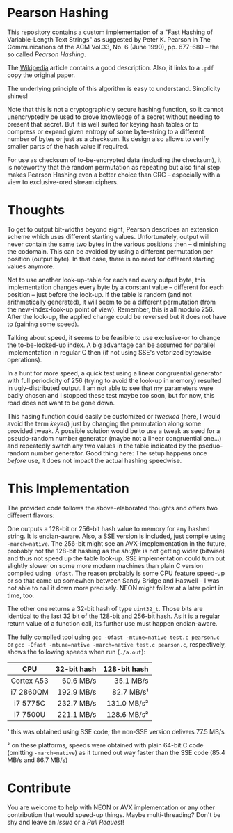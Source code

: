# Pearson Hashing
This repository contains a custom implementation of a "Fast Hashing of Variable-Length Text Strings" as suggested by Peter K. Pearson in The Communications of the ACM  Vol.33, No.  6 (June 1990), pp. 677-680 – the so called _Pearson Hashing_.

The [Wikipedia](https://en.wikipedia.org/wiki/Pearson_hashing) article contains a good description. Also, it links to a `.pdf` copy the original paper.

The underlying principle of this algorithm is easy to understand. Simplicity shines!

Note that this is not a cryptographicly secure hashing function, so it cannot unencryptedly be used to prove knowledge of a secret without needing to present that secret. But it is well suited for keying hash tables or to compress or expand given entropy of some byte-string to a different number of bytes or just as a checksum. Its design also allows to verify smaller parts of the hash value if required.

For use as checksum of to-be-encrypted data (including the checksum), it is noteworthy that the random permutation as repeating but also final step makes Pearson Hashing even a better choice than CRC – especially with a view to exclusive-ored stream ciphers.

# Thoughts

To get to output bit-widths beyond eight, Pearson describes an extension scheme which uses different starting values. Unfortunately, output will never contain the same two bytes in the various positions then – diminishing the codomain. This can be avoided by using a different permutation per position (output byte). In that case, there is no need for different starting values anymore.

Not to use another look-up-table for each and every output byte, this implementation changes every byte by a constant value  – different for each position – just before the look-up. If the table is random (and not arithmetically generated), it will seem to be a different permutation (from the new-index-look-up point of view). Remember, this is all modulo 256. After the look-up, the applied change could be reversed but it does not have to (gaining some speed).

Talking about speed, it seems to be feasible to use exclusive-or to change the to-be-looked-up index. A big advantage can be assumed for parallel implementation in regular C then (if not using SSE's vetorized bytewise operations).

In a hunt for more speed, a quick test using a linear congruential generator with full periodicity of 256 (trying to avoid the look-up in memory) resulted in ugly-distributed output. I am not able to see that my parameters were badly chosen and I stopped these test maybe too soon, but for now, this road does not want to be gone down.

This hasing function could easily be customized or _tweaked_ (here, I would avoid the term _keyed_) just by changing the permutation along some provided tweak. A possible solution would be to use a tweak as seed for a pseudo-random number generator (maybe not a linear congruential one…) and repeatedly switch any two values in the table indicated by the pseduo-random number generator. Good thing here: The setup happens once _before_ use, it does not impact the actual hashing speedwise.

# This Implementation

The provided code follows the above-elaborated thoughts and offers two different flavors:

One outputs a 128-bit or 256-bit hash value to memory for any hashed string. It is endian-aware. Also, a SSE version is included, just compile using `-march=native`. The 256-bit might see an AVX-imeplementation in the future, probably not the 128-bit hashing as the _shuffle_ is not getting wider (bitwise) and thus not speed up the table look-up. SSE implementation could turn out slightly slower on some more modern machines than plain C version compiled using `-Ofast`. The reason probably is some CPU feature speed-up or so that came up somewhen between Sandy Bridge and Haswell – I was not able to nail it down more precisely. NEON might follow at a later point in time, too.

The other one returns a 32-bit hash of type `uint32_t`. Those bits are identical to the last 32 bit of the 128-bit and 256-bit hash. As it is a regular return value of a function call, its further use must happen endian-aware.

The fully compiled tool using `gcc -Ofast -mtune=native test.c pearson.c` or `gcc -Ofast -mtune=native -march=native test.c pearson.c`, respectively, shows the following speeds when run (`./a.out`):

 CPU | 32-bit hash | 128-bit hash |
:---:| ---:        | ---:         |
Cortex A53|  60.6 MB/s |  35.1 MB/s |
i7 2860QM | 192.9 MB/s |  82.7 MB/s¹|
i7 5775C  | 232.7 MB/s | 131.0 MB/s²|
i7 7500U  | 221.1 MB/s | 128.6 MB/s²|

¹ this was obtained using SSE code; the non-SSE version delivers 77.5 MB/s

² on these platforms, speeds were obtained with plain 64-bit C code (omitting `-march=native`) as it turned out way faster than the SSE code (85.4 MB/s and 86.7 MB/s)

# Contribute

You are welcome to help with NEON or AVX implementation or any other contribution that would speed-up things. Maybe multi-threading? Don't be shy and leave an _Issue_ or a _Pull Request_!

